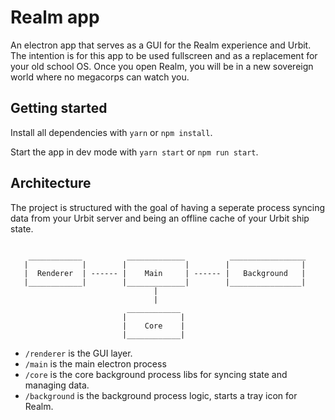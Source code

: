 # Realm app

An electron app that serves as a GUI for the Realm experience and Urbit. The intention is for this app to be used fullscreen and as a replacement for your old school OS. Once you open Realm, you will be in a new sovereign world where no megacorps can watch you.

## Getting started

Install all dependencies with `yarn` or `npm install`.

Start the app in dev mode with `yarn start` or `npm run start`.

## Architecture

The project is structured with the goal of having a seperate process syncing data from your Urbit server and being an offline cache of your
Urbit ship state.

```

    ____________          _____________          _________________
   |            |        |             |        |                |
   |  Renderer  | ------ |    Main     | ------ |   Background   |
   |____________|        |_____________|        |________________|
                                |
                                |
                          ____________
                         |            |
                         |    Core    |
                         |____________|
```

- `/renderer` is the GUI layer.
- `/main` is the main electron process
- `/core` is the core background process libs for syncing state and managing data.
- `/background` is the background process logic, starts a tray icon for Realm.
